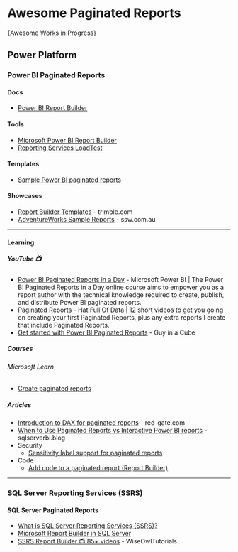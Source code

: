 # Awesome Paginated Reports
{Awesome Works in Progress}


## Power Platform
### Power BI Paginated Reports
#### Docs
* [Power BI Report Builder](https://learn.microsoft.com/en-us/power-bi/paginated-reports/report-builder-power-bi)

#### Tools
* [Microsoft Power BI Report Builder](https://www.microsoft.com/en-us/download/details.aspx?id=105942)
* [Reporting Services LoadTest](https://github.com/Microsoft/Reporting-Services-loadtest)

#### Templates
* [Sample Power BI paginated reports](https://learn.microsoft.com/en-us/power-bi/paginated-reports/paginated-reports-samples)

#### Showcases
* [Report Builder Templates](https://learn.transportation.trimble.com/wp-content/uploads/tte/ebcbe19c93c746dd320c/olhlp/9d2c4a93e920/docs/Current/SSRSReporting/SS-SH-RptDirRBTemp.html) - trimble.com
* [AdventureWorks Sample Reports](https://www.ssw.com.au/archive/standards/adventure-works-samples.html) - ssw.com.au
  
-----

#### Learning
##### YouTube 📺
* [Power BI Paginated Reports in a Day](https://www.youtube.com/playlist?list=PL1N57mwBHtN1icIhpjQOaRL8r9G-wytpT) - Microsoft Power BI | The Power BI Paginated Reports in a Day online course aims to empower you as a report author with the technical knowledge required to create, publish, and distribute Power BI paginated reports.
* [Paginated Reports](https://www.youtube.com/playlist?list=PLclDw3xU_tI5bypr74FnLuLGTyuTfKpV1) - Hat Full Of Data | 12 short videos to get you going on creating your first Paginated Reports, plus any extra reports I create that include Paginated Reports.
* [Get started with Power BI Paginated Reports](https://www.youtube.com/playlist?list=PLv2BtOtLblH1DC4XPMeuCFzQp_-EBu1iG) - Guy in a Cube

##### Courses
###### Microsoft Learn
* [Create paginated reports](https://learn.microsoft.com/en-us/training/modules/create-paginated-reports-power-bi/)

##### Articles
* [Introduction to DAX for paginated reports](https://www.red-gate.com/simple-talk/featured/introduction-to-dax-for-paginated-reports/) - red-gate.com
* [When to Use Paginated Reports vs Interactive Power BI reports](https://sqlserverbi.blog/2022/02/04/when-to-use-paginated-reports-vs-interactive-power-bi-reports/) - sqlserverbi.blog
* Security
  - [Sensitivity label support for paginated reports](https://learn.microsoft.com/en-us/fabric/governance/service-security-sensitivity-label-paginated-reports)
* Code
  - [Add code to a paginated report (Report Builder)](https://learn.microsoft.com/en-us/sql/reporting-services/report-design/add-code-to-a-report-ssrs?view=sql-server-ver16)
      
-----

### SQL Server Reporting Services (SSRS)
#### SQL Server Paginated Reports
* [What is SQL Server Reporting Services (SSRS)?](https://learn.microsoft.com/en-us/sql/reporting-services/create-deploy-and-manage-mobile-and-paginated-reports?view=sql-server-ver16)
* [Microsoft Report Builder in SQL Server](https://learn.microsoft.com/en-us/sql/reporting-services/report-builder/report-builder-in-sql-server-2016?view=sql-server-ver16)
* [SSRS Report Builder 📺 85+ videos](https://www.youtube.com/playlist?list=PLNIs-AWhQzcmEFHyxCRwA_gb29WOz5SJU) - WiseOwlTutorials
